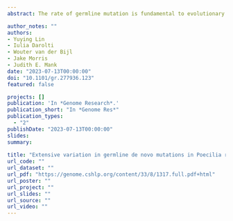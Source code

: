 ```yaml
---
abstract: The rate of germline mutation is fundamental to evolutionary processes, as it generates the variation upon which selection acts. The guppy, Poecilia reticulata, is a model of rapid adaptation, however the relative contribution of standing genetic variation versus de novo mutation (DNM) to evolution in this species remains unclear. Here, we use pedigree-based approaches to quantify and characterize germline DNMs in three large guppy families. Our results suggest germline mutation rate in the guppy varies substantially across individuals and families. Most DNMs are shared across multiple siblings, suggesting they arose during early embryonic development. DNMs are randomly distributed throughout the genome, and male-biased mutation rate is low, as would be expected from the short guppy generation time. Overall, our study shows remarkable variation in germline mutation rate and provides insights into rapid evolution of guppies.

author_notes: ""
authors:
- Yuying Lin
- Iulia Darolti
- Wouter van der Bijl
- Jake Morris
- Judith E. Mank
date: "2023-07-13T00:00:00"
doi: "10.1101/gr.277936.123"
featured: false

projects: []
publication: 'In *Genome Research*.'
publication_short: "In *Genome Res*"
publication_types:
  - "2"
publishDate: "2023-07-13T00:00:00"
slides: 
summary: 
  
title: "Extensive variation in germline de novo mutations in Poecilia reticulata"
url_code: ""
url_dataset: ""
url_pdf: "https://genome.cshlp.org/content/33/8/1317.full.pdf+html"
url_poster: ""
url_project: ""
url_slides: ""
url_source: ""
url_video: ""
---
```

  
